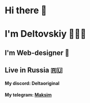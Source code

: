 # Hi there 👋
# I'm Deltovskiy 👨🏻‍💻
## I'm Web-designer 📡
## Live in Russia 🇷🇺
#### My discord: Deltaoriginal
#### My telegram: <a href="https://t.me/mxmdlt">Maksim</a>
